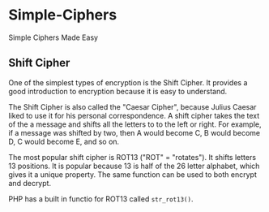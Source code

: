 # Simple-Ciphers
Simple Ciphers Made Easy

## Shift Cipher

One of the simplest types of encryption is the Shift Cipher. It provides a good introduction to encryption because it is easy to understand.

The Shift Cipher is also called the "Caesar Cipher", because Julius Caesar liked to use it for his personal correspondence. A shift cipher takes the text of the a message and shifts all the letters to to the left or right. For example, if a message was shifted by two, then A would become C, B would become D, C would become E, and so on.

The most popular shift cipher is ROT13 ("ROT" = "rotates"). It shifts letters 13 positions. It is popular because 13 is half of the 26 letter alphabet, which gives it a unique property. The same function can be used to both encrypt and decrypt.

PHP has a built in functio for ROT13 called `str_rot13()`.

